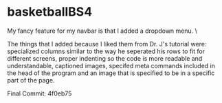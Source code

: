 # basketballBS4

My fancy feature for my navbar is that I added a dropdown menu. \

The things that I added because I liked them from Dr. J's tutorial were: specialized columns similar to the way he seperated his rows to fit for different screens,
proper indenting so the code is more readable and understandable, captioned images, specifed meta commands included in the head of the program and an image that is specified to be
in a specific part of the page.

Final Commit: 4f0eb75

